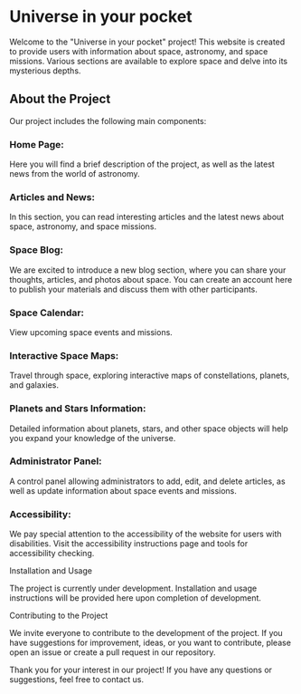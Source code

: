 <h1>Universe in your pocket</h1>

Welcome to the "Universe in your pocket" project! This website is created to provide users with information about space, astronomy, and space missions. Various sections are available to explore space and delve into its mysterious depths.

<h2>About the Project</h2>

Our project includes the following main components:

<h3>Home Page:</h3> Here you will find a brief description of the project, as well as the latest news from the world of astronomy.
<h3>Articles and News:</h3> In this section, you can read interesting articles and the latest news about space, astronomy, and space missions.
<h3>Space Blog:</h3> We are excited to introduce a new blog section, where you can share your thoughts, articles, and photos about space. You can create an account here to publish your materials and discuss them with other participants.
<h3>Space Calendar:</h3> View upcoming space events and missions.
<h3>Interactive Space Maps:</h3> Travel through space, exploring interactive maps of constellations, planets, and galaxies.
<h3>Planets and Stars Information:</h3> Detailed information about planets, stars, and other space objects will help you expand your knowledge of the universe.
<h3>Administrator Panel:</h3> A control panel allowing administrators to add, edit, and delete articles, as well as update information about space events and missions.
<h3>Accessibility:</h3> We pay special attention to the accessibility of the website for users with disabilities. Visit the accessibility instructions page and tools for accessibility checking.

Installation and Usage

The project is currently under development. Installation and usage instructions will be provided here upon completion of development.

Contributing to the Project

We invite everyone to contribute to the development of the project. If you have suggestions for improvement, ideas, or you want to contribute, please open an issue or create a pull request in our repository.


Thank you for your interest in our project! If you have any questions or suggestions, feel free to contact us.
